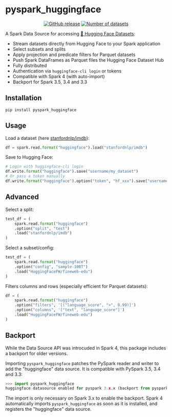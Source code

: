 # pyspark_huggingface

<p align="center">
    <a href="https://github.com/huggingface/pyspark_huggingface/releases"><img alt="GitHub release" src="https://img.shields.io/github/release/huggingface/pyspark_huggingface.svg"></a>
    <a href="https://huggingface.co/datasets/"><img alt="Number of datasets" src="https://img.shields.io/endpoint?url=https://huggingface.co/api/shields/datasets&color=brightgreen"></a>
</p>

A Spark Data Source for accessing [🤗 Hugging Face Datasets](https://huggingface.co/datasets):

- Stream datasets directly from Hugging Face to your Spark application
- Select subsets and splits
- Apply projection and predicate filters for Parquet datasets
- Push Spark DataFrames as Parquet files the Hugging Face Dataset Hub
- Fully distributed
- Authentication via `huggingface-cli login` or tokens
- Compatible with Spark 4 (with auto-import)
- Backport for Spark 3.5, 3.4 and 3.3

## Installation

```
pip install pyspark_huggingface
```

## Usage

Load a dataset (here [stanfordnlp/imdb](https://huggingface.co/datasets/stanfordnlp/imdb)):

```python
df = spark.read.format("huggingface").load("stanfordnlp/imdb")
```

Save to Hugging Face:

```python
# Login with huggingface-cli login
df.write.format("huggingface").save("username/my_dataset")
# Or pass a token manually
df.write.format("huggingface").option("token", "hf_xxx").save("username/my_dataset")
``` 

## Advanced

Select a split:

```python
test_df = (
    spark.read.format("huggingface")
    .option("split", "test")
    .load("stanfordnlp/imdb")
)
```

Select a subset/config:

```python
test_df = (
    spark.read.format("huggingface")
    .option("config", "sample-10BT")
    .load("HuggingFaceFW/fineweb-edu")
)
```

Filters columns and rows (especially efficient for Parquet datasets):

```python
df = (
    spark.read.format("huggingface")
    .option("filters", '[("language_score", ">", 0.99)]')
    .option("columns", '["text", "language_score"]')
    .load("HuggingFaceFW/fineweb-edu")
)
```

## Backport

While the Data Source API was introcuded in Spark 4, this package includes a backport for older versions.

Importing `pyspark_huggingface` patches the PySpark reader and writer to add the "huggingface" data source. It is compatible with PySpark 3.5, 3.4 and 3.3:

```python
>>> import pyspark_huggingface
huggingface datasource enabled for pyspark 3.x.x (backport from pyspark 4)
```

The import is only necessary on Spark 3.x to enable the backport.
Spark 4 automatically imports `pyspark_huggingface` as soon as it is installed, and registers the "huggingface" data source.
